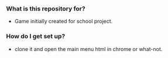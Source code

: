 ### What is this repository for? ###

* Game initially created for school project.

### How do I get set up? ###

* clone it and open the main menu html in chrome or what-not.